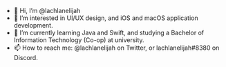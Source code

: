 - 👋 Hi, I’m @lachlanelijah
- 👀 I’m interested in UI/UX design, and iOS and macOS application development.
- 🌱 I’m currently learning Java and Swift, and studying a Bachelor of Information Technology (Co-op) at university.
- 📫 How to reach me: @lachlanelijah on Twitter, or lachlanelijah#8380 on Discord.

<!---
lachlanelijah/lachlanelijah is a ✨ special ✨ repository because its `README.md` (this file) appears on your GitHub profile.
You can click the Preview link to take a look at your changes.
--->
